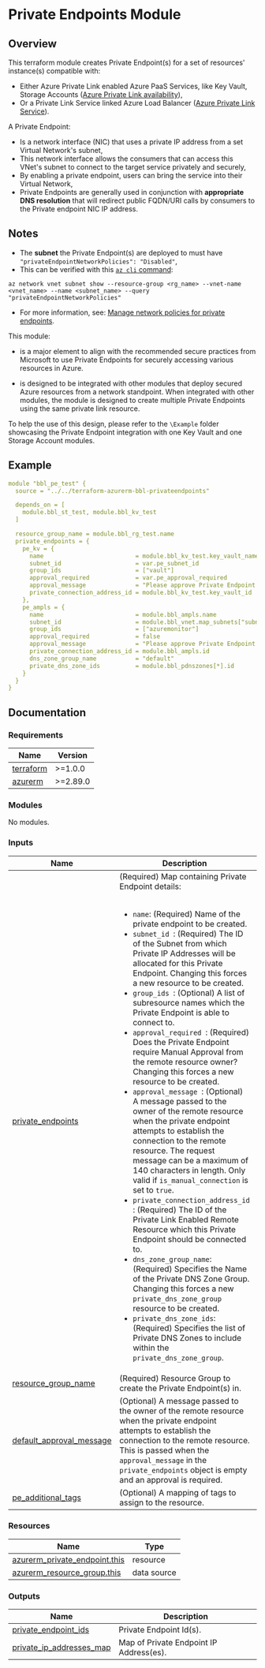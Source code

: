 <!-- BEGIN_TF_DOCS -->
# Private Endpoints Module

## Overview

This terraform module creates Private Endpoint(s) for a set of resources' instance(s) compatible with:

- Either Azure Private Link enabled Azure PaaS Services, like Key Vault, Storage Accounts ([Azure Private Link availability](https://docs.microsoft.com/en-us/azure/private-link/availability)),
- Or a Private Link Service linked Azure Load Balancer ([Azure Private Link Service](https://docs.microsoft.com/en-us/azure/private-link/private-link-service-overview)).

A Private Endpoint:

- Is a network interface (NIC) that uses a private IP address from a set Virtual Network's subnet,
- This network interface allows the consumers that can access this VNet's subnet to connect to the target service privately and securely,
- By enabling a private endpoint, users can bring the service into their Virtual Network,
- Private Endpoints are generally used in conjunction with **appropriate DNS resolution** that will redirect public FQDN/URI calls by consumers to the Private endpoint NIC IP address.

## Notes

- The **subnet** the Private Endpoint(s) are deployed to must have `"privateEndpointNetworkPolicies": "Disabled"`,
- This can be verified with this [`az cli` command](https://docs.microsoft.com/en-us/cli/azure/network/vnet/subnet?view=azure-cli-latest#az-network-vnet-subnet-show):

```cli
az network vnet subnet show --resource-group <rg_name> --vnet-name <vnet_name> --name <subnet_name> --query "privateEndpointNetworkPolicies"
```

- For more information, see: [Manage network policies for private endpoints](https://docs.microsoft.com/en-us/azure/private-link/disable-private-endpoint-network-policy).

This module:

- is a major element to align with the recommended secure practices from Microsoft to use Private Endpoints for securely accessing various resources in Azure.

- is designed to be integrated with other modules that deploy secured Azure resources from a network standpoint. When integrated with other modules, the module is designed to create multiple Private Endpoints using the same private link resource.

To help the use of this design, please refer to the `\Example` folder showcasing the Private Endpoint integration with one Key Vault and one Storage Account modules.

## Example

```yaml
module "bbl_pe_test" {
  source = "../../terraform-azurerm-bbl-privateendpoints"

  depends_on = [
    module.bbl_st_test, module.bbl_kv_test
  ]

  resource_group_name = module.bbl_rg_test.name
  private_endpoints = {
    pe_kv = {
      name                          = module.bbl_kv_test.key_vault_name
      subnet_id                     = var.pe_subnet_id
      group_ids                     = ["vault"]
      approval_required             = var.pe_approval_required
      approval_message              = "Please approve Private Endpoint connection for ${module.bbl_kv_test.key_vault_name}"
      private_connection_address_id = module.bbl_kv_test.key_vault_id
    },
    pe_ampls = {
      name                          = module.bbl_ampls.name
      subnet_id                     = module.bbl_vnet.map_subnets["subnet-pe"].id
      group_ids                     = ["azuremonitor"]
      approval_required             = false
      approval_message              = "Please approve Private Endpoint connection for ${module.bbl_ampls.name}"
      private_connection_address_id = module.bbl_ampls.id
      dns_zone_group_name           = "default"
      private_dns_zone_ids          = module.bbl_pdnszones[*].id
    }
  }
}
```

## Documentation
<!-- markdownlint-disable MD033 -->

### Requirements

| Name | Version |
|------|---------|
| <a name="requirement_terraform"></a> [terraform](#requirement\_terraform) | >=1.0.0 |
| <a name="requirement_azurerm"></a> [azurerm](#requirement\_azurerm) | >=2.89.0 |

### Modules

No modules.

### Inputs

| Name | Description | Type | Default | Required |
|------|-------------|------|---------|:--------:|
| <a name="input_private_endpoints"></a> [private\_endpoints](#input\_private\_endpoints) | (Required) Map containing Private Endpoint details:<br></br><ul><li>`name`: (Required) Name of the private endpoint to be created.</li><li>`subnet_id `: (Required) The ID of the Subnet from which Private IP Addresses will be allocated for this Private Endpoint. Changing this forces a new resource to be created.</li><li>`group_ids `: (Optional) A list of subresource names which the Private Endpoint is able to connect to. </li>	<li>`approval_required `: (Required) Does the Private Endpoint require Manual Approval from the remote resource owner? Changing this forces a new resource to be created.</li><li>`approval_message `: (Optional) A message passed to the owner of the remote resource when the private endpoint attempts to establish the connection to the remote resource. The request message can be a maximum of 140 characters in length. Only valid if `is_manual_connection` is set to `true`.</li><li>`private_connection_address_id `: (Required) The ID of the Private Link Enabled Remote Resource which this Private Endpoint should be connected to. </li><li>`dns_zone_group_name`: (Required) Specifies the Name of the Private DNS Zone Group. Changing this forces a new `private_dns_zone_group` resource to be created.</li><li>`private_dns_zone_ids`: (Required) Specifies the list of Private DNS Zones to include within the `private_dns_zone_group`.</li></ul> | <pre>map(object({<br>    name                          = string<br>    subnet_id                     = string<br>    group_ids                     = list(string)<br>    approval_required             = bool<br>    approval_message              = string<br>    private_connection_address_id = string<br>    dns_zone_group_name           = string<br>    private_dns_zone_ids          = list(string)<br><br>  }))</pre> | n/a | yes |
| <a name="input_resource_group_name"></a> [resource\_group\_name](#input\_resource\_group\_name) | (Required) Resource Group to create the Private Endpoint(s) in. | `string` | n/a | yes |
| <a name="input_default_approval_message"></a> [default\_approval\_message](#input\_default\_approval\_message) | (Optional) A message passed to the owner of the remote resource when the private endpoint attempts to establish the connection to the remote resource. This is passed when the `approval_message` in the `private_endpoints` object is empty and an approval is required. | `string` | `"Please approve this private endpoint connection request"` | no |
| <a name="input_pe_additional_tags"></a> [pe\_additional\_tags](#input\_pe\_additional\_tags) | (Optional) A mapping of tags to assign to the resource. | `map(string)` | `{}` | no |

### Resources

| Name | Type |
|------|------|
| [azurerm_private_endpoint.this](https://registry.terraform.io/providers/hashicorp/azurerm/latest/docs/resources/private_endpoint) | resource |
| [azurerm_resource_group.this](https://registry.terraform.io/providers/hashicorp/azurerm/latest/docs/data-sources/resource_group) | data source |

### Outputs

| Name | Description |
|------|-------------|
| <a name="output_private_endpoint_ids"></a> [private\_endpoint\_ids](#output\_private\_endpoint\_ids) | Private Endpoint Id(s). |
| <a name="output_private_ip_addresses_map"></a> [private\_ip\_addresses\_map](#output\_private\_ip\_addresses\_map) | Map of Private Endpoint IP Address(es). |

<!-- END_TF_DOCS -->